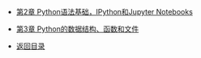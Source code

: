 * [第2章 Python语法基础，IPython和Jupyter Notebooks](/notes1/chapter2/01.md)

* [第3章 Python的数据结构、函数和文件](/notes1/chapter3/03.md)
* [返回目录](/notes1/book1.md)


